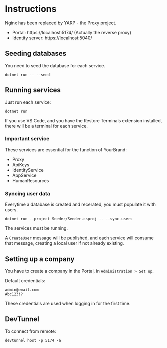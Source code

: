 # Instructions

Nginx has been replaced by YARP - the Proxy project.

* Portal: https://localhost:5174/ (Actually the reverse proxy)
* Identity server: https://localhost:5040/

## Seeding databases

You need to seed the database for each service.

```
dotnet run -- --seed
```

## Running services

Just run each service:

```
dotnet run
```

If you use VS Code, and you have the Restore Terminals extension installed, there will be a terminal for each service.

### Important service

These services are essential for the function of YourBrand:

* Proxy
* ApiKeys
* IdentityService
* AppService
* HumanResources

### Syncing user data

Everytime a database is created and recerated, you must populate it with users.

```
dotnet run --project Seeder/Seeder.csproj -- --sync-users
```

The services must be running.

A ``CreateUser`` message will be published, and each service will consume that message, creating a local user if not already existing.

## Setting up a company

You have to create a company in the Portal, in ``Administration > Set up``.

Default credentials:

```
admin@email.com
Abc123!?
```

These credentials are used when logging in for the first time.

## DevTunnel

To connect from remote:

```
devtunnel host -p 5174 -a
```
